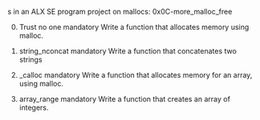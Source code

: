 s in an ALX SE program project on mallocs: 0x0C-more_malloc_free

0. Trust no one
mandatory
Write a function that allocates memory using malloc.

1. string_nconcat
mandatory
Write a function that concatenates two strings

2. _calloc
mandatory
Write a function that allocates memory for an array, using malloc.

3. array_range
mandatory
Write a function that creates an array of integers.
